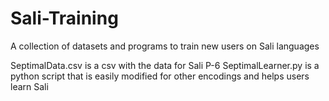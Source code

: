 # Sali-Training
A collection of datasets and programs to train new users on Sali languages

SeptimalData.csv is a csv with the data for Sali P-6
SeptimalLearner.py is a python script that is easily modified for other encodings and helps users learn Sali
